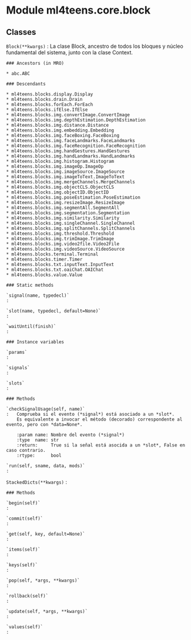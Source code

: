 Module ml4teens.core.block
==========================

Classes
-------

`Block(**kwargs)`
:   La clase Block, ancestro de todos los bloques y núcleo fundamental del sistema, junto con la clase Context.

    ### Ancestors (in MRO)

    * abc.ABC

    ### Descendants

    * ml4teens.blocks.display.Display
    * ml4teens.blocks.drain.Drain
    * ml4teens.blocks.forEach.ForEach
    * ml4teens.blocks.ifElse.IfElse
    * ml4teens.blocks.img.convertImage.ConvertImage
    * ml4teens.blocks.img.depthEstimation.DepthEstimation
    * ml4teens.blocks.img.distance.Distance
    * ml4teens.blocks.img.embedding.Embedding
    * ml4teens.blocks.img.faceBoxing.FaceBoxing
    * ml4teens.blocks.img.faceLandmarks.FaceLandmarks
    * ml4teens.blocks.img.faceRecognition.FaceRecognition
    * ml4teens.blocks.img.handGestures.HandGestures
    * ml4teens.blocks.img.handLandmarks.HandLandmarks
    * ml4teens.blocks.img.histogram.Histogram
    * ml4teens.blocks.img.imageOp.ImageOp
    * ml4teens.blocks.img.imageSource.ImageSource
    * ml4teens.blocks.img.imageToText.ImageToText
    * ml4teens.blocks.img.mergeChannels.MergeChannels
    * ml4teens.blocks.img.objectCLS.ObjectCLS
    * ml4teens.blocks.img.objectID.ObjectID
    * ml4teens.blocks.img.poseEstimation.PoseEstimation
    * ml4teens.blocks.img.resizeImage.ResizeImage
    * ml4teens.blocks.img.segmentAll.SegmentAll
    * ml4teens.blocks.img.segmentation.Segmentation
    * ml4teens.blocks.img.similarity.Similarity
    * ml4teens.blocks.img.singleChannel.SingleChannel
    * ml4teens.blocks.img.splitChannels.SplitChannels
    * ml4teens.blocks.img.threshold.Threshold
    * ml4teens.blocks.img.trimImage.TrimImage
    * ml4teens.blocks.img.video2file.Video2File
    * ml4teens.blocks.img.videoSource.VideoSource
    * ml4teens.blocks.terminal.Terminal
    * ml4teens.blocks.timer.Timer
    * ml4teens.blocks.txt.inputText.InputText
    * ml4teens.blocks.txt.oaiChat.OAIChat
    * ml4teens.blocks.value.Value

    ### Static methods

    `signal(name, typedecl)`
    :

    `slot(name, typedecl, default=None)`
    :

    `waitUntil(finish)`
    :

    ### Instance variables

    `params`
    :

    `signals`
    :

    `slots`
    :

    ### Methods

    `checkSignalUsage(self, name)`
    :   Comprueba si el evento (*signal*) está asociado a un *slot*.
        Es equivalente a invocar el método (decorado) correspondente al evento, pero con *data=None*.          
        
        :param name: Nombre del evento (*signal*)
        :type  name: str
        :return:     True si la señal está asocida a un *slot*, False en caso contrario.
        :rtype:      bool

    `run(self, sname, data, mods)`
    :

`StackedDicts(**kwargs)`
:   

    ### Methods

    `begin(self)`
    :

    `commit(self)`
    :

    `get(self, key, default=None)`
    :

    `items(self)`
    :

    `keys(self)`
    :

    `pop(self, *args, **kwargs)`
    :

    `rollback(self)`
    :

    `update(self, *args, **kwargs)`
    :

    `values(self)`
    :